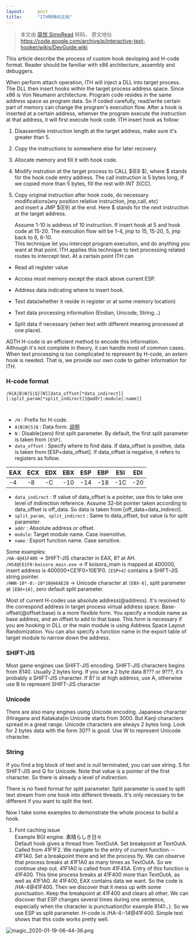```yaml
---
layout:     post
title:      "ITH特殊码文档"
---
```


> 本文由 [简悦 SimpRead](http://ksria.com/simpread/) 转码， 原文地址 https://code.google.com/archive/p/interactive-text-hooker/wikis/DevGuide.wiki

This article describe the process of custom hook devloping and H-code format. Reader should be familiar with x86 architecture, assembly and debuggers.

When perform attach operation, ITH will inject a DLL into target process. The DLL then insert hooks within the target process address space. Since x86 is Von Neumann architecture. Program code resides in the same address space as program data. So if coded carefully, read/write certain part of memory can change the program's execution flow. After a hook is inserted at a certain address, whenver the program execute the instruction at that address, it will first execute hook code. ITH insert hook as follow:

1.  Disassemble instruction length at the target address, make sure it's greater than 5.  
    
2.  Copy the instructions to somewhere else for later recovery.  
    
3.  Allocate memory and fill it with hook code.  
    
4.  Modify instrution at the target process to CALL $(E8 $), where $ stands for the hook code entry address. The call instruction is 5 bytes long, if we copied more than 5 bytes, fill the rest with INT 3(CC).  
    
5.  Copy original instruction after hook code, do necessary modifications(any position relative instruction, jmp,call, etc)  
    and insert a JMP $(E9) at the end. Here $ stands for the next instruction at the target address.
    
    Assume 1-10 is address of 10 instruction. If insert hook at 5 and hook code at 15-20. The execution flow will be 1-4, jmp to 15, 15-20, 5, jmp back to 6, 6-10.  
    This technique let you intercept program execution, and do anything you want at that point. ITH applies this technique to text processing related routes to intercept text. At a certain point ITH can
    

*   Read all register value  
    
*   Access most memory except the stack above current ESP.

*   Address data indicating where to insert hook.  
    
*   Text data(whether it reside in register or at some memory location)  
    
*   Text data processing information (Endian, Unicode, String...)  
    
*   Split data if necessary (when text with different meaning processed at one place).

AGTH H-code is an efficient method to encode this information.  
Although it's not complete in theory, it can handle most of common cases. When text processing is too complicated to represent by H-code, an extern hook is needed. That is, we provide our own code to gather information for ITH.  

### H-code format

```
/H{A|B|W|S|Q}[N][data_offset[*data_indirect]][:split_param[*split_indirect]]@addr[:module[:name]]



```

- `/H` : Prefix for H-code.  
- `A|B|W|S|Q` : Data form.  [说明](https://github.com/EnderQIU/agth-cn/blob/master/agth-help-zh-CN.md#%E6%8F%90%E5%8F%96%E7%B1%BB%E5%9E%8B)
- `N` : Disable(zero) first split parameter. By default, the first split parameter is taken from `[ESP]`.  
- `data_offset` : Specify where to find data. If data_offset is positive, data is taken from [ESP+data_offset]. If data_offset is negative, it refers to registers as follow.


|EAX|ECX|EDX|EBX|ESP|EBP|ESI|EDI|
|---|---|---|---|---|---|---|---|
|-4 |-8 |-C |-10|-14|-18|-1C|-20|


- `data_indirect` : If value of data_offset is a pointer, use this to take one level of indirection reference. Assume 32-bit pointer taken according to data_offset is off_data. So data is taken from [off_data+data_indirect].  
- `split_param, split_indirect` : Same to data_offset, but value is for split parameter.  
- `addr` : Absolute address or offset.  
- `module`: Target module name. Case insensitive.  
- `name` : Export function name. Case sensitive.

Some examples:  
`/HA-4@41F400` -> SHIFT-JIS character in EAX, 8? at AH.  
`/HS4@CE1F0:koisora_main.exe` -> If koisora_main is mapped at 400000, insert address is 400000+CE1F0=10E1F0. `[ESP+4]` contains a SHIFT-JIS string pointer.  
`/HWN-10*-8:-10*10@46AE28` -> Unicode character at `[EBX-8]`, split parameter at `[EBX+10]`, zero default split parameter.

Most of current H-codes use absolute address(@address). It's resolved to the correspond address in target process virtual address space. Base-offset(@offset:base) is a more flexible form. You specify a module name as base address, and an offset to add to that base. This form is necessary if you are hooking in DLL or the main module is using Address Space Layout Randomization. You can also specify a function name in the export table of target module to narrow down the address.  

### SHIFT-JIS

Most game engines use SHIFT-JIS encoding. SHIFT-JIS characters begins from 8140. Usually 2 bytes long. If you see a 2 byte data 8??? or 9???, it's probably a SHIFT-JIS character. If 8? is at high address, use A, otherwise use B to represent SHIFT-JIS character  

### Unicode

There are also many engines using Unicode encoding. Japanese character (Hiragana and Katakata)in Unicode starts from 3000. But Kanji characters spread in a great range. Unicode characters are always 2 bytes long. Look for 2 bytes data with the form 30?? is good. Use W to represent Unicode character.  

### String

If you find a big block of text and is null terminated, you can use string. S for SHIFT-JIS and Q for Unicode. Note that value is a pointer of the first character. So there is already a level of indirection.

There is no fixed format for split parameter. Split parameter is used to split text stream from one hook into different threads. It's only necessary to be different if you want to split the text.

Now I take some examples to demonstrate the whole process to build a hook.  
1. Font caching issue  
Example BGI engine. 素晴らしき日々  
Default hook gives a thread from TextOutA. Set breakpoint at TextOutA.  
Called from 41F1F2. We navigate to the entry of current function -- 41F1A0. Set a breakpoint there and let the process fly. We can observe that process breaks at 41F1A0 as many times as TextOutA. So we continue step out. 41F1A0 is called from 41F45A. Entry of this function is 41F400. This time process breaks at 41F400 more than TextOutA, as well as 41F1A0. At 41F400, EAX contains data we want. So the code is /HA-4@41F400. Then we discover that it mess up with some punctuation. Keep the breakpoint at 41F400 and clears all other. We can discover that ESP changes several times during one sentence, especially when the character is punctuation(for example 8141:、). So we use ESP as split parameter. H-code is /HA-4:-14@41F400. Simple test shows that this code works pretty well.

![magic_2020-01-19-06-44-36.png](https://i.loli.net/2020/01/19/SnFN1tvlV3QIGYe.png)
